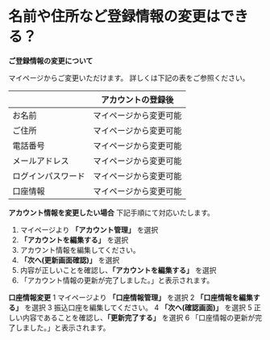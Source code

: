 # 名前や住所など登録情報の変更はできる？
**ご登録情報の変更について**

マイページからご変更いただけます。
詳しくは下記の表をご参照ください。

|  | **アカウントの登録後** | 
|---|---|
| お名前 | マイページから変更可能 |
| ご住所 | マイページから変更可能 |
| 電話番号 | マイページから変更可能 |
| メールアドレス | マイページから変更可能 |
| ログインパスワード | マイページから変更可能 |
| 口座情報 | マイページから変更可能 |

**アカウント情報を変更したい場合**
下記手順にて対応いたします。
1. マイページより **「アカウント管理」** を選択
2. **「アカウントを編集する」** を選択
3. アカウント情報を編集してください。
4. **「次へ(更新画面確認)」** を選択
5. 内容が正しいことを確認し、**「アカウントを編集する」** を選択
6. 「アカウント情報の更新が完了しました。」と表示されます。

**口座情報変更**
1	マイページより **「口座情報管理」** を選択
2	**「口座情報を編集する」** を選択
3	振込口座を編集してください。
4	**「次へ(確認画面)」** を選択
5	正しい内容であることを確認し、**「更新完了する」** を選択
6	「口座情報の更新が完了しました。」と表示されます。